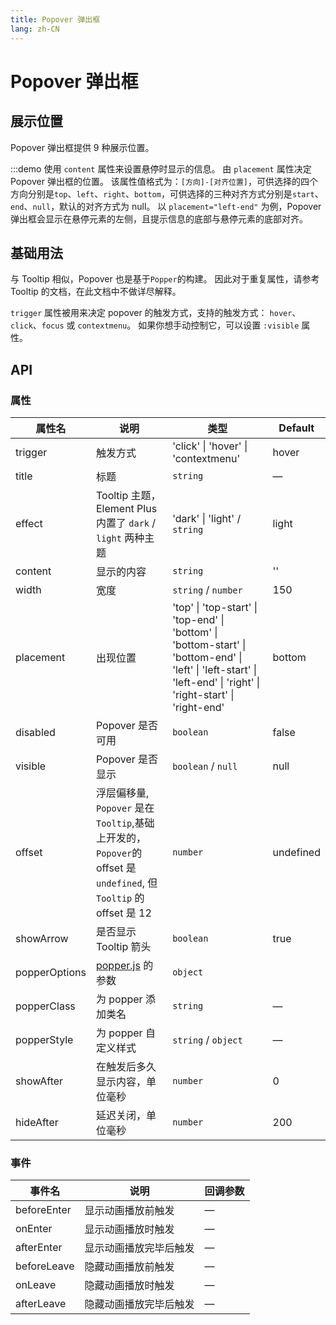 ```yaml
---
title: Popover 弹出框
lang: zh-CN
---
```


# Popover 弹出框

## 展示位置

Popover 弹出框提供 9 种展示位置。

:::demo 使用 `content` 属性来设置悬停时显示的信息。 由 `placement` 属性决定 Popover 弹出框的位置。 该属性值格式为：`[方向]-[对齐位置]`，可供选择的四个方向分别是`top`、`left`、`right`、`bottom`，可供选择的三种对齐方式分别是`start`、`end`、`null`，默认的对齐方式为 null。 以 `placement="left-end"` 为例，Popover 弹出框会显示在悬停元素的左侧，且提示信息的底部与悬停元素的底部对齐。

<code src="./placement.tsx"></code>

## 基础用法

与 Tooltip 相似，Popover 也是基于`Popper`的构建。 因此对于重复属性，请参考 Tooltip 的文档，在此文档中不做详尽解释。

`trigger` 属性被用来决定 popover 的触发方式，支持的触发方式： `hover`、`click`、`focus` 或 `contextmenu`。 如果你想手动控制它，可以设置 `:visible` 属性。

<code src="./basic-usage.tsx"></code>

<!-- ## 虚拟触发

像 Tooltip 一样，Popover 可以由虚拟元素触发，这个功能就很适合使用在触发元素和展示内容元素是分开的场景。通常我们使用 `#reference` 来放置我们的触发元素， 用 `triggeringElement` API，您可以任意设置您的触发元素 但注意到触发元素应该是接受 `mouse` 和 `keyboard` 事件的元素。

:::error

`vPopover` 将被废弃，请使用 `virtualRef` 作为替代。

:::

<code src="./virtual-triggering.tsx"></code>

## 内容可扩展

可以在 Popover 中嵌套其它组件， 以下为嵌套表格的例子。

利用插槽取代 `content` 属性

<code src="./nested-information.tsx"></code>

## 嵌套操作

当然，你还可以嵌套操作， 它比使用 dialog 更加轻量。

<code src="./nested-operation.tsx"></code>

 -->

## API

### 属性

| 属性名        | 说明                                                                                                               | 类型                                                                                                                                                                            | Default   |
| ------------- | ------------------------------------------------------------------------------------------------------------------ | ------------------------------------------------------------------------------------------------------------------------------------------------------------------------------- | --------- |
| trigger       | 触发方式                                                                                                           | <Enum>'click' \| 'hover' \| 'contextmenu'</Enum>                                                                                                                                | hover     |
| title         | 标题                                                                                                               | `string`                                                                                                                                                                        | —         |
| effect        | Tooltip 主题，Element Plus 内置了 `dark` / `light` 两种主题                                                        | <Enum>'dark' \| 'light'</Enum> / `string`                                                                                                                                       | light     |
| content       | 显示的内容                                                                                                         | `string`                                                                                                                                                                        | ''        |
| width         | 宽度                                                                                                               | `string` / `number`                                                                                                                                                             | 150       |
| placement     | 出现位置                                                                                                           | <Enum>'top' \| 'top-start' \| 'top-end' \| 'bottom' \| 'bottom-start' \| 'bottom-end' \| 'left' \| 'left-start' \| 'left-end' \| 'right' \| 'right-start' \| 'right-end'</Enum> | bottom    |
| disabled      | Popover 是否可用                                                                                                   | `boolean`                                                                                                                                                                       | false     |
| visible       | Popover 是否显示                                                                                                   | `boolean` / `null`                                                                                                                                                              | null      |
| offset        | 浮层偏移量, `Popover` 是在 `Tooltip`,基础上开发的， `Popover`的 offset 是 `undefined`, 但`Tooltip` 的 offset 是 12 | `number`                                                                                                                                                                        | undefined |
| showArrow     | 是否显示 Tooltip 箭头                                                                                              | `boolean`                                                                                                                                                                       | true      |
| popperOptions | [popper.js](https://popper.js.org/docs/v2/) 的参数                                                                 | `object`                                                                                                                                                                        |           |
| popperClass   | 为 popper 添加类名                                                                                                 | `string`                                                                                                                                                                        | —         |
| popperStyle   | 为 popper 自定义样式                                                                                               | `string` / `object`                                                                                                                                                             | —         |
| showAfter     | 在触发后多久显示内容，单位毫秒                                                                                     | `number`                                                                                                                                                                        | 0         |
| hideAfter     | 延迟关闭，单位毫秒                                                                                                 | `number`                                                                                                                                                                        | 200       |

### 事件

| 事件名      | 说明                   | 回调参数 |
| ----------- | ---------------------- | -------- |
| beforeEnter | 显示动画播放前触发     | —        |
| onEnter     | 显示动画播放时触发     | —        |
| afterEnter  | 显示动画播放完毕后触发 | —        |
| beforeLeave | 隐藏动画播放前触发     | —        |
| onLeave     | 隐藏动画播放时触发     | —        |
| afterLeave  | 隐藏动画播放完毕后触发 | —        |
